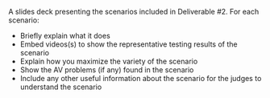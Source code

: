 A slides deck presenting the scenarios included in Deliverable #2. For each scenario: 
   - Briefly explain what it does
   - Embed videos(s) to show the representative testing results of the scenario
   - Explain how you maximize the variety of the scenario
   - Show the AV problems (if any) found in the scenario
   - Include any other useful information about the scenario for the judges to understand the scenario
